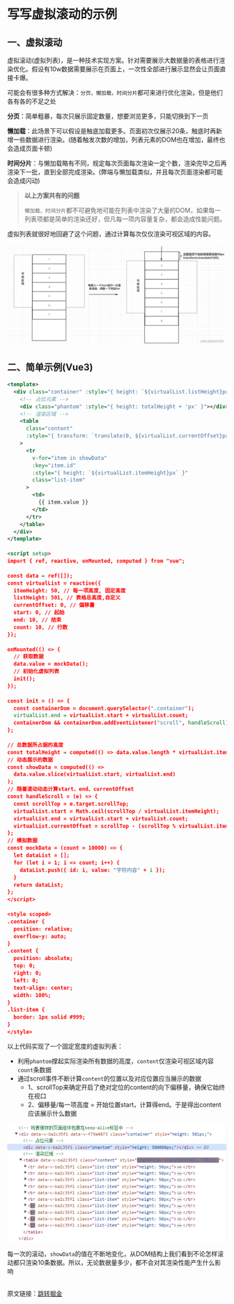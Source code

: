 # 写写虚拟滚动的示例



## 一、虚拟滚动

虚拟滚动(虚拟列表)，是一种技术实现方案。针对需要展示大数据量的表格进行渲染优化。假设有10w数据需要展示在页面上，一次性全部进行展示显然会让页面直接卡爆。

可能会有很多种方式解决：`分页，懒加载，时间分片`都可来进行优化渲染，但是他们各有各的不足之处

**分页**：简单粗暴，每次只展示固定数量，想要浏览更多，只能切换到下一页

**懒加载**：此场景下可以假设是触底加载更多。页面初次仅展示20条，触底时再新增一些数据进行渲染。(随着触发次数的增加，列表元素的DOM也在增加，最终也会造成页面卡顿)

**时间分片**：与懒加载略有不同，规定每次页面每次渲染一定个数，渲染完毕之后再渲染下一批，直到全部完成渲染。(弊端与懒加载类似，并且每次页面渲染都可能会造成闪动)

> **以上方案共有的问题**
>
> `懒加载、时间分片`都不可避免地可能在列表中渲染了大量的DOM，如果每一列表项都是简单的渲染还好，但凡每一项内容量复杂，都会造成性能问题。

虚拟列表就很好地回避了这个问题，通过计算每次仅仅渲染可视区域的内容。

![虚拟滚动.jpg](./images/virtual-scroll-01.webp)

## 二、简单示例(Vue3)

```xml
<template>
  <div class="container" :style="{ height: `${virtualList.listHeight}px` }">
    <!-- 占位元素 -->
    <div class="phantom" :style="{ height: totalHeight + 'px' }"></div>
    <!-- 渲染区域 -->
    <table
      class="content"
      :style="{ transform: `translate(0, ${virtualList.currentOffset}px)` }"
    >
      <tr
        v-for="item in showData"
        :key="item.id"
        :style="{ height: `${virtualList.itemHeight}px` }"
        class="list-item"
      >
        <td>
          {{ item.value }}
        </td>
      </tr>
    </table>
  </div>
</template>

<script setup>
import { ref, reactive, onMounted, computed } from "vue";

const data = ref([]);
const virtualList = reactive({
  itemHeight: 50, // 每一项高度, 固定高度
  listHeight: 501, // 表格总高度,自定义
  currentOffset: 0, // 偏移量
  start: 0, // 起始
  end: 10, // 结束
  count: 10, // 行数
});

onMounted(() => {
  // 获取数据
  data.value = mockData();
  // 初始化虚拟列表
  init();
});

const init = () => {
  const containerDom = document.querySelector(".container");
  virtualList.end = virtualList.start + virtualList.count;
  containerDom && containerDom.addEventListener("scroll", handleScroll);
};

// 总数据所占据的高度
const totalHeight = computed(() => data.value.length * virtualList.itemHeight);
// 动态展示的数据
const showData = computed(() =>
  data.value.slice(virtualList.start, virtualList.end)
);
// 随着滚动动态计算start、end、currentOffset
const handleScroll = (e) => {
  const scrollTop = e.target.scrollTop;
  virtualList.start = Math.ceil(scrollTop / virtualList.itemHeight);
  virtualList.end = virtualList.start + virtualList.count;
  virtualList.currentOffset = scrollTop - (scrollTop % virtualList.itemHeight);
};
// 模拟数据
const mockData = (count = 10000) => {
  let dataList = [];
  for (let i = 1; i <= count; i++) {
    dataList.push({ id: i, value: "字符内容" + i });
  }
  return dataList;
};
</script>

<style scoped>
.container {
  position: relative;
  overflow-y: auto;
}
.content {
  position: absolute;
  top: 0;
  right: 0;
  left: 0;
  text-align: center;
  width: 100%;
}
.list-item {
  border: 1px solid #999;
}
</style>
```

以上代码实现了一个固定宽度的虚拟列表：

- 利用`phantom`撑起实际渲染所有数据的高度，`content`仅渲染可视区域内容`count`条数据
- 通过scroll事件不断计算`content`的位置以及对应位置应当展示的数据
  - 1、scrollTop来确定开启了绝对定位的content的向下偏移量，确保它始终在视口
  - 2、偏移量/每一项高度 = 开始位置start，计算得end。于是得出content应该展示什么数据

![虚拟滚动-浏览器展示.jpeg](./images/virtual-scroll-02.png)

每一次的滚动，`showData`的值在不断地变化，从DOM结构上我们看到不论怎样滚动都只渲染10条数据。所以，无论数据量多少，都不会对其渲染性能产生什么影响

<br/>
原文链接：<a href="https://juejin.cn/post/7293804880707469350" target="_blank" rel="noreferrer">跳转掘金</a>